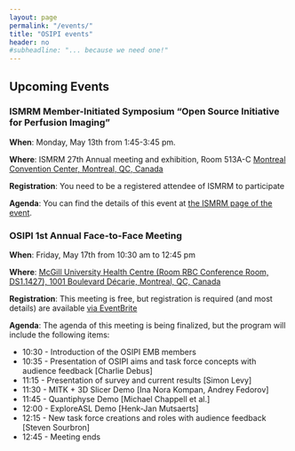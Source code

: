 ```yaml
---
layout: page
permalink: "/events/"
title: "OSIPI events"
header: no
#subheadline: "... because we need one!"
---
```


## Upcoming Events

### ISMRM Member-Initiated Symposium “Open Source Initiative for Perfusion Imaging”

**When**: Monday, May 13th from 1:45-3:45 pm.

**Where**: ISMRM 27th Annual meeting and exhibition, Room 513A-C [Montreal Convention Center, Montreal, QC, Canada](https://goo.gl/maps/pKi3mntz5nP2)

**Registration**: You need to be a registered attendee of ISMRM to participate

**Agenda**: You can find the details of this event at [the ISMRM page of the event](https://www.ismrm.org/19/program_files/MIS04.htm).


### OSIPI 1st Annual Face-to-Face Meeting

**When**: Friday, May 17th from 10:30 am to 12:45 pm

**Where**: [McGill University Health Centre (Room RBC Conference Room, DS1.1427), 1001 Boulevard Décarie, Montreal, QC, Canada](https://goo.gl/maps/KfZJWAmeFhK2)

**Registration**: This meeting is free, but registration is required (and most details) are available [via EventBrite](https://www.eventbrite.com/e/osipis-first-annual-face-to-face-meeting-in-montreal-2019-tickets-57199759019)

**Agenda**: The agenda of this meeting is being finalized, but the program will include the following items:
* 10:30 - Introduction of the OSIPI EMB members
* 10:35 - Presentation of OSIPI aims and task force concepts with audience feedback [Charlie Debus]
* 11:15 - Presentation of survey and current results [Simon Levy]
* 11:30 - MITK + 3D Slicer Demo [Ina Nora Kompan, Andrey Fedorov]
* 11:45 - Quantiphyse Demo [Michael Chappell et al.]
* 12:00 - ExploreASL Demo [Henk-Jan Mutsaerts]
* 12:15 - New task force creations and roles with audience feedback [Steven Sourbron]
* 12:45 - Meeting ends
